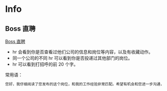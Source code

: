 # Info

## Boss 直聘

[Boss 直聘](https://www.zhipin.com/)

- hr 会看到你是否查看过他们公司的信息和岗位等内容，以及有收藏动作。
- 同一个公司的不同 hr 可以看到你是否投递过其他部门的岗位。
- hr 可以看到打招呼的前 20 个字。

常用语：
```markdown
您好，我仔细阅读了您发布的这个岗位，和我的工作经验非常匹配。希望有机会和您进一步沟通，期待您的回复。
```

